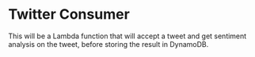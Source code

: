 # Twitter Consumer
This will be a Lambda function that will accept a tweet and get sentiment analysis on the tweet, before storing the result in DynamoDB.